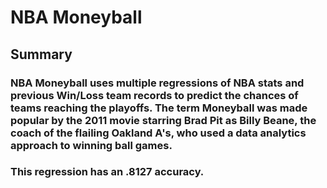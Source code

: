 # NBA Moneyball

## Summary

### NBA Moneyball uses multiple regressions of NBA stats and previous Win/Loss team records to predict the chances of teams reaching the playoffs. The term Moneyball was made popular by the 2011 movie starring Brad Pit as Billy Beane, the coach of the flailing Oakland A's, who used a data analytics approach to winning ball games.

### This regression has an .8127 accuracy.
